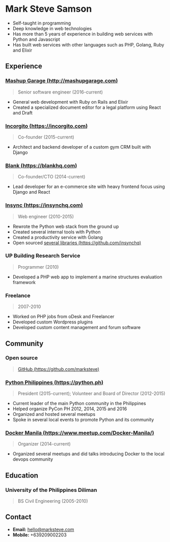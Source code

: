 # Mark Steve Samson

- Self-taught in programming
- Deep knowledge in web technologies
- Has more than 5 years of experience in building web services with Python and Javascript
- Has built web services with other languages such as PHP, Golang, Ruby and Elixir

## Experience

### [Mashup Garage (http://mashupgarage.com)](http://mashupgarage.com)
> Senior software engineer (2016-current)

- General web development with Ruby on Rails and Elixir
- Created a specialized document editor for a legal platform using React and Draft

### [Incorgito (https://incorgito.com)](https://incorgito.com)
> Co-founder (2015-current)

- Architect and backend developer of a custom gym CRM built with Django

### [Blank (https://blankhq.com)](https://blankhq.com)
> Co-founder/CTO (2014-current)

- Lead developer for an e-commerce site with heavy frontend focus using Django and React

### [Insync (https://insynchq.com)](https://insynchq.com)
> Web engineer (2010-2015)

- Rewrote the Python web stack from the ground up
- Created several internal tools with Python
- Created a productivity service with Golang
- Open sourced [several libraries (https://github.com/insynchq)](https://github.com/insynchq)

### UP Building Research Service
> Programmer (2010)

- Developed a PHP web app to implement a marine structures evaluation framework

### Freelance
> 2007-2010

- Worked on PHP jobs from oDesk and Freelancer
- Developed custom Wordpress plugins
- Developed custom content management and forum software

## Community

### Open source
> [GitHub (https://github.com/marksteve)](https://github.com/marksteve)

### [Python Philippines (https://python.ph)](https://python.ph)
> President (2015-current); Volunteer and Board of Director (2012-2015)

- Current leader of the main Python community in the Philippines
- Helped organize PyCon PH 2012, 2014, 2015 and 2016
- Organized and hosted several meetups
- Spoke in several local events to promote Python and its community

### [Docker Manila (https://www.meetup.com/Docker-Manila/)](https://www.meetup.com/Docker-Manila/)
> Organizer (2014-current)

- Organized several meetups and did talks introducing Docker to the local devops community

## Education

### University of the Philippines Diliman
> BS Civil Engineering (2005-2010)

## Contact

- __Email:__ hello@marksteve.com
- __Mobile:__ +639209002203
